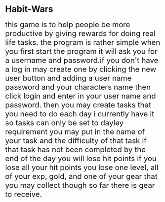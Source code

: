 # Habit-Wars
 <font size="+2">
 this game is to help people be more productive by giving rewards for doing real life tasks. the program is rather simple 
 when you first start the program it will ask you for a username and password.if you don't have a log in may create one
 by clicking the new user button and adding a user name password and your characters name then click login and enter in your
 user name and password. then you may create tasks that you need to do each day i currently
 have it so tasks can only be set to dayley requirement you may put in the name of your task and the difficulty of that task 
 if that task has not been completed by the end of the day you will lose hit points if you lose all your hit points you lose one 
 level, all of your exp, gold, and one of your gear that you may collect though so far there is gear to receive.
 </font> 
